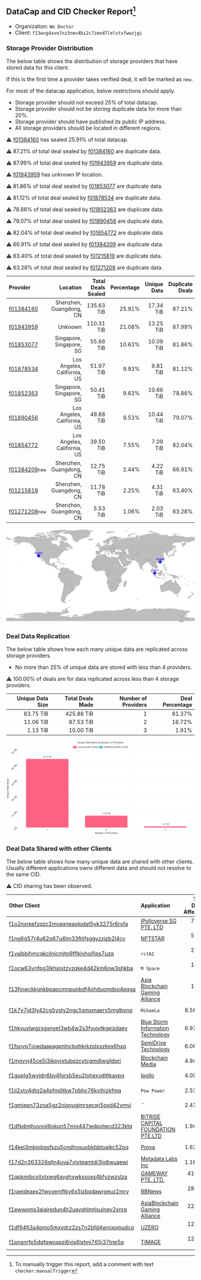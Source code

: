 ## DataCap and CID Checker Report[^1]
 - Organization: `We Doctor`
 - Client: `f13wvg4xve7nz3nev4bi2c7imod7lelstxfwwzjgi`
### Storage Provider Distribution
The below table shows the distribution of storage providers that have stored data for this client.

If this is the first time a provider takes verified deal, it will be marked as `new`.

For most of the datacap application, below restrictions should apply.
 - Storage provider should not exceed 25% of total datacap.
 - Storage provider should not be storing duplicate data for more than 20%.
 - Storage provider should have published its public IP address.
 - All storage providers should be located in different regions.

⚠️ [f01384160](https://filfox.info/en/address/f01384160) has sealed 25.91% of total datacap.

⚠️ 87.21% of total deal sealed by [f01384160](https://filfox.info/en/address/f01384160) are duplicate data.

⚠️ 87.99% of total deal sealed by [f01943959](https://filfox.info/en/address/f01943959) are duplicate data.

⚠️ [f01943959](https://filfox.info/en/address/f01943959) has unknown IP location.

⚠️ 81.86% of total deal sealed by [f01853077](https://filfox.info/en/address/f01853077) are duplicate data.

⚠️ 81.12% of total deal sealed by [f01878534](https://filfox.info/en/address/f01878534) are duplicate data.

⚠️ 78.86% of total deal sealed by [f01852363](https://filfox.info/en/address/f01852363) are duplicate data.

⚠️ 79.07% of total deal sealed by [f01890456](https://filfox.info/en/address/f01890456) are duplicate data.

⚠️ 82.04% of total deal sealed by [f01854772](https://filfox.info/en/address/f01854772) are duplicate data.

⚠️ 66.91% of total deal sealed by [f01384209](https://filfox.info/en/address/f01384209) are duplicate data.

⚠️ 63.40% of total deal sealed by [f01215819](https://filfox.info/en/address/f01215819) are duplicate data.

⚠️ 63.28% of total deal sealed by [f01271208](https://filfox.info/en/address/f01271208) are duplicate data.

| Provider                                                    |                    Location | Total Deals Sealed | Percentage | Unique Data | Duplicate Deals |
| :---------------------------------------------------------- | --------------------------: | -----------------: | ---------: | ----------: | --------------: |
| [f01384160](https://filfox.info/en/address/f01384160)       |     Shenzhen, Guangdong, CN |         135.63 TiB |     25.91% |   17.34 TiB |          87.21% |
| [f01943959](https://filfox.info/en/address/f01943959)       |                     Unknown |         110.31 TiB |     21.08% |   13.25 TiB |          87.99% |
| [f01853077](https://filfox.info/en/address/f01853077)       |    Singapore, Singapore, SG |          55.66 TiB |     10.63% |   10.09 TiB |          81.86% |
| [f01878534](https://filfox.info/en/address/f01878534)       | Los Angeles, California, US |          51.97 TiB |      9.93% |    9.81 TiB |          81.12% |
| [f01852363](https://filfox.info/en/address/f01852363)       |    Singapore, Singapore, SG |          50.41 TiB |      9.63% |   10.66 TiB |          78.86% |
| [f01890456](https://filfox.info/en/address/f01890456)       | Los Angeles, California, US |          49.88 TiB |      9.53% |   10.44 TiB |          79.07% |
| [f01854772](https://filfox.info/en/address/f01854772)       | Los Angeles, California, US |          39.50 TiB |      7.55% |    7.09 TiB |          82.04% |
| [f01384209](https://filfox.info/en/address/f01384209)`new`  |     Shenzhen, Guangdong, CN |          12.75 TiB |      2.44% |    4.22 TiB |          66.91% |
| [f01215819](https://filfox.info/en/address/f01215819)       |     Shenzhen, Guangdong, CN |          11.78 TiB |      2.25% |    4.31 TiB |          63.40% |
| [f01271208](https://filfox.info/en/address/f01271208)`new`  |     Shenzhen, Guangdong, CN |           5.53 TiB |      1.06% |    2.03 TiB |          63.28% |

![Provider Distribution](https://raw.githubusercontent.com/data-preservation-programs/filplus-checker-assets/main/filecoin-project/filecoin-plus-large-datasets/issues/962/1671098166526.png)
### Deal Data Replication
The below table shows how each many unique data are replicated across storage providers.
- No more than 25% of unique data are stored with less than 4 providers.

⚠️ 100.00% of deals are for data replicated across less than 4 storage providers.

| Unique Data Size | Total Deals Made | Number of Providers | Deal Percentage |
| ---------------: | ---------------: | ------------------: | --------------: |
|        63.75 TiB |       425.88 TiB |                   1 |          81.37% |
|        11.06 TiB |        87.53 TiB |                   2 |          16.72% |
|         1.13 TiB |        10.00 TiB |                   3 |           1.91% |

![Replication Distribution](https://raw.githubusercontent.com/data-preservation-programs/filplus-checker-assets/main/filecoin-project/filecoin-plus-large-datasets/issues/962/1671098167159.png)
### Deal Data Shared with other Clients
The below table shows how many unique data are shared with other clients.
Usually different applications owns different data and should not resolve to the same CID.

⚠️ CID sharing has been observed.

| Other Client                                                                                                          | Application                                                                                                        | Total Deals Affected | Unique CIDs |        Verifier |
| :-------------------------------------------------------------------------------------------------------------------- | :----------------------------------------------------------------------------------------------------------------- | -------------------: | ----------: | --------------: |
| [f1o2nxreefzqzc2mvaqneaolpdat5yk3275r6rofa](https://filfox.info/en/address/f1o2nxreefzqzc2mvaqneaolpdat5yk3275r6rofa) | [iPolloverse SG PTE\. LTD](https://github.com/filecoin-project/filecoin-plus-large-datasets/issues/767)            |            77.88 TiB |         451 | LDN v3 multisig |
| [f1ng6g57r4u62q67u6lm33ftijfsggyzzjzb2l4cy](https://filfox.info/en/address/f1ng6g57r4u62q67u6lm33ftijfsggyzzjzb2l4cy) | [NFTSTAR](https://github.com/filecoin-project/filecoin-plus-large-datasets/issues/960)                             |            52.88 TiB |         406 | LDN v3 multisig |
| [f1vajbbihmcqkcjlnicmjto6fflklvhoifips7uzq](https://filfox.info/en/address/f1vajbbihmcqkcjlnicmjto6fflklvhoifips7uzq) | `rctAI`                                                                                                            |            27.47 TiB |         217 | LDN v3 multisig |
| [f1ocw63vnfpg3lkhiqxtzvzqke4d42km6ow3shkba](https://filfox.info/en/address/f1ocw63vnfpg3lkhiqxtzvzqke4d42km6ow3shkba) | `M Space`                                                                                                          |            12.47 TiB |          85 | LDN v3 multisig |
| [f13fjnwckkgnkbpapcmnpupbdf4ohduomdso4eqga](https://filfox.info/en/address/f13fjnwckkgnkbpapcmnpupbdf4ohduomdso4eqga) | [Asia Blockchain Gaming Alliance](https://github.com/filecoin-project/filecoin-plus-large-datasets/issues/872)     |            11.72 TiB |          84 | LDN v3 multisig |
| [f1k7y7jd3ly42cg5ysty2ngc5smxmaery5mglbynq](https://filfox.info/en/address/f1k7y7jd3ly42cg5ysty2ngc5smxmaery5mglbynq) | `MikaeLa `                                                                                                         |             8.56 TiB |          80 | LDN v3 multisig |
| [f1hkvuvlwgzsgxnyet3wb4w2s3fyujvtkgeizdaey](https://filfox.info/en/address/f1hkvuvlwgzsgxnyet3wb4w2s3fyujvtkgeizdaey) | [Blue Storm Information Technology](https://github.com/filecoin-project/filecoin-plus-large-datasets/issues/323)   |             6.97 TiB |          50 | LDN v3 multisig |
| [f1fsoyq7oiwdaapagpnlncbohkrkzolxxzkex6hxq](https://filfox.info/en/address/f1fsoyq7oiwdaapagpnlncbohkrkzolxxzkex6hxq) | [SemiDrive Technology](https://github.com/filecoin-project/filecoin-plus-large-datasets/issues/911)                |             6.06 TiB |          39 | LDN v3 multisig |
| [f1mgvvj45ce5i3ikpyixtubqzcytcgmdlwgjldqri](https://filfox.info/en/address/f1mgvvj45ce5i3ikpyixtubqzcytcgmdlwgjldqri) | [Blockchain Media](https://github.com/filecoin-project/filecoin-plus-large-datasets/issues/1048)                   |             4.94 TiB |          32 | LDN v3 multisig |
| [f1guplg5wyjdn6bv4forsb5eu2lohexvdlttkavpq](https://filfox.info/en/address/f1guplg5wyjdn6bv4forsb5eu2lohexvdlttkavpq) | [Ipollo](https://github.com/filecoin-project/filecoin-plus-large-datasets/issues/168)                              |             4.00 TiB |          13 |       LDN # 168 |
| [f1ji2xty4dtg2a4pfnslltkw7pbhy76kvihizkfmq](https://filfox.info/en/address/f1ji2xty4dtg2a4pfnslltkw7pbhy76kvihizkfmq) | `Pow Power`                                                                                                        |             2.53 TiB |          10 | LDN v3 multisig |
| [f1gmiepn73zoa5gz2oiqyugjmrsecwj5qxd42vmyi](https://filfox.info/en/address/f1gmiepn73zoa5gz2oiqyugjmrsecwj5qxd42vmyi) | ``                                                                                                                 |             2.41 TiB |          12 | LDN v3 multisig |
| [f1dfkdmjhuvvol6okun57mix447wdpolwcd323ktq](https://filfox.info/en/address/f1dfkdmjhuvvol6okun57mix447wdpolwcd323ktq) | [BITRISE CAPITAL FOUNDATION PTE\.LTD](https://github.com/filecoin-project/filecoin-plus-large-datasets/issues/139) |             1.94 TiB |           7 |       LDN # 139 |
| [f14kei3mbjobgsfszu5cndhosuobkbbtoaikc52pq](https://filfox.info/en/address/f14kei3mbjobgsfszu5cndhosuobkbbtoaikc52pq) | [Proya](https://github.com/filecoin-project/filecoin-plus-large-datasets/issues/295)                               |             1.63 TiB |          10 | LDN v3 multisig |
| [f17d2n363326qlln4uva7ylxteamtdj3lq6wuaewi](https://filfox.info/en/address/f17d2n363326qlln4uva7ylxteamtdj3lq6wuaewi) | [Metadata Labs Inc](https://github.com/filecoin-project/filecoin-plus-large-datasets/issues/200)                   |             1.16 TiB |           5 |       LDN # 200 |
| [f1qpkmibcsitxtxwg6ayghxwkssoxs4bfyzwzslza](https://filfox.info/en/address/f1qpkmibcsitxtxwg6ayghxwkssoxs4bfyzwzslza) | [GAMEWAY PTE\. LTD\.](https://github.com/filecoin-project/filecoin-plus-large-datasets/issues/158)                 |           416.00 GiB |           2 |       LDN # 158 |
| [f1raeideaex2fwvoemftky6x5jzbqdawrgeuz2mry](https://filfox.info/en/address/f1raeideaex2fwvoemftky6x5jzbqdawrgeuz2mry) | [BBNews](https://github.com/filecoin-project/filecoin-plus-large-datasets/issues/218)                              |           288.00 GiB |           2 |       LDN # 218 |
| [f1ewwoms3aiairedun4h2uayqhlmtjsulnqy2xnrq](https://filfox.info/en/address/f1ewwoms3aiairedun4h2uayqhlmtjsulnqy2xnrq) | [AsiaBlockchain Gaming Alliance](https://github.com/filecoin-project/filecoin-plus-large-datasets/issues/179)      |           224.00 GiB |           1 |       LDN # 179 |
| [f1df64fi3a4pmo5mxvdrz2zs7n2bfd4wnixomudcq](https://filfox.info/en/address/f1df64fi3a4pmo5mxvdrz2zs7n2bfd4wnixomudcq) | [UZERO](https://github.com/filecoin-project/filecoin-plus-large-datasets/issues/294)                               |           128.00 GiB |           1 | LDN v3 multisig |
| [f1pnsnrfp5dqfqwospzj6vis6jxhni765i37tne5q](https://filfox.info/en/address/f1pnsnrfp5dqfqwospzj6vis6jxhni765i37tne5q) | [TIMAGE](https://github.com/filecoin-project/filecoin-plus-large-datasets/issues/302)                              |           128.00 GiB |           1 | LDN v3 multisig |

[^1]: To manually trigger this report, add a comment with text `checker:manualTrigger`
